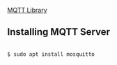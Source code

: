 [MQTT Library](https://github.com/LiamBindle/MQTT-C)

## Installing MQTT Server

```bash

$ sudo apt install mosquitto

```